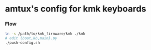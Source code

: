 # amtux's config for kmk keyboards

### Flow

```bash
ln -s /path/to/kmk_firmware/kmk ./kmk
# edit {boot,kb,main}.py
./push-config.sh
```
